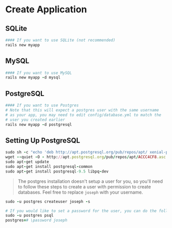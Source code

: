 # Create Application

## SQLite

```ruby
#### If you want to use SQLite (not recommended)
rails new myapp
```

## MySQL

```ruby
#### If you want to use MySQL
rails new myapp -d mysql

```

## PostgreSQL

```ruby
#### If you want to use Postgres
# Note that this will expect a postgres user with the same username
# as your app, you may need to edit config/database.yml to match the
# user you created earlier
rails new myapp -d postgresql
```

## Setting Up PostgreSQL

```ruby
sudo sh -c "echo 'deb http://apt.postgresql.org/pub/repos/apt/ xenial-pgdg main' > /etc/apt/sources.list.d/pgdg.list"
wget --quiet -O - http://apt.postgresql.org/pub/repos/apt/ACCC4CF8.asc | sudo apt-key add -
sudo apt-get update
sudo apt-get install postgresql-common
sudo apt-get install postgresql-9.5 libpq-dev
```

> The postgres installation doesn't setup a user for you, so you'll need to follow these steps to create a user with permission to create databases. Feel free to replace `joseph` with your username.

```ruby
sudo -u postgres createuser joseph -s

# If you would like to set a password for the user, you can do the following
sudo -u postgres psql
postgres=# \password joseph
```

